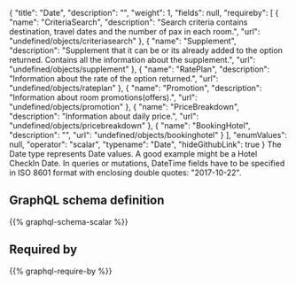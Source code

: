 {
  "title": "Date",
  "description": "",
  "weight": 1,
  "fields": null,
  "requireby": [
    {
      "name": "CriteriaSearch",
      "description": "Search criteria contains destination, travel dates and the number of pax in each room.",
      "url": "undefined/objects/criteriasearch"
    },
    {
      "name": "Supplement",
      "description": "Supplement that it can be or its already added to the option returned. Contains all the information about the supplement.",
      "url": "undefined/objects/supplement"
    },
    {
      "name": "RatePlan",
      "description": "Information about the rate of the option returned.",
      "url": "undefined/objects/rateplan"
    },
    {
      "name": "Promotion",
      "description": "Information about room promotions(offers).",
      "url": "undefined/objects/promotion"
    },
    {
      "name": "PriceBreakdown",
      "description": "Information about daily price.",
      "url": "undefined/objects/pricebreakdown"
    },
    {
      "name": "BookingHotel",
      "description": "",
      "url": "undefined/objects/bookinghotel"
    }
  ],
  "enumValues": null,
  "operator": "scalar",
  "typename": "Date",
  "hideGithubLink": true
}
The Date type represents Date values. A good example might be a Hotel CheckIn Date.
In queries or mutations, DateTime fields have to be specified in ISO 8601 format with enclosing double quotes: "2017-10-22".
## GraphQL schema definition

{{% graphql-schema-scalar %}}

## Required by

{{% graphql-require-by %}}
